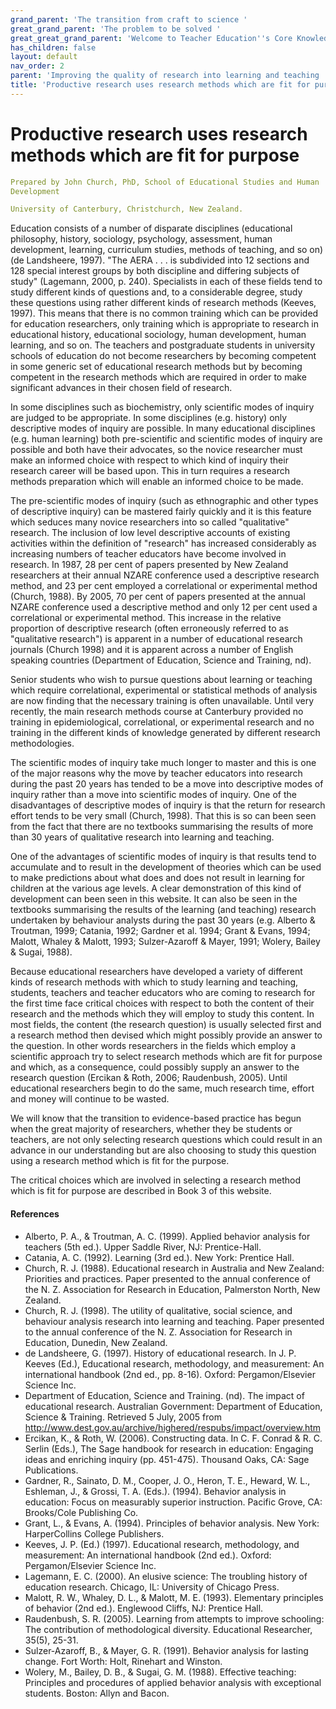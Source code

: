 ```yaml
---
grand_parent: 'The transition from craft to science '
great_grand_parent: 'The problem to be solved '
great_great_grand_parent: 'Welcome to Teacher Education''s Core Knowledge and Skills.'
has_children: false
layout: default
nav_order: 2
parent: 'Improving the quality of research into learning and teaching '
title: 'Productive research uses research methods which are fit for purpose '
---
```

# Productive research uses research methods which are fit for purpose


```yaml
Prepared by John Church, PhD, School of Educational Studies and Human
Development

University of Canterbury, Christchurch, New Zealand.
```


Education consists of a number of disparate disciplines (educational
philosophy, history, sociology, psychology, assessment, human
development, learning, curriculum studies, methods of teaching, and so
on) (de Landsheere, 1997). "The AERA . . . is subdivided into 12
sections and 128 special interest groups by both discipline and
differing subjects of study" (Lagemann, 2000, p. 240). Specialists in
each of these fields tend to study different kinds of questions and, to
a considerable degree, study these questions using rather different
kinds of research methods (Keeves, 1997). This means that there is no
common training which can be provided for education researchers, only
training which is appropriate to research in educational history,
educational sociology, human development, human learning, and so on. The
teachers and postgraduate students in university schools of education do
not become researchers by becoming competent in some generic set of
educational research methods but by becoming competent in the research
methods which are required in order to make significant advances in
their chosen field of research.

In some disciplines such as biochemistry, only scientific modes of
inquiry are judged to be appropriate. In some disciplines (e.g. history)
only descriptive modes of inquiry are possible. In many educational
disciplines (e.g. human learning) both pre-scientific and scientific
modes of inquiry are possible and both have their advocates, so the
novice researcher must make an informed choice with respect to which
kind of inquiry their research career will be based upon. This in turn
requires a research methods preparation which will enable an informed
choice to be made.

The pre-scientific modes of inquiry (such as ethnographic and other
types of descriptive inquiry) can be mastered fairly quickly and it is
this feature which seduces many novice researchers into so called
"qualitative" research. The inclusion of low level descriptive accounts
of existing activities within the definition of "research" has increased
considerably as increasing numbers of teacher educators have become
involved in research. In 1987, 28 per cent of papers presented by New
Zealand researchers at their annual NZARE conference used a descriptive
research method, and 23 per cent employed a correlational or
experimental method (Church, 1988). By 2005, 70 per cent of papers
presented at the annual NZARE conference used a descriptive method and
only 12 per cent used a correlational or experimental method. This
increase in the relative proportion of descriptive research (often
erroneously referred to as "qualitative research") is apparent in a
number of educational research journals (Church 1998) and it is apparent
across a number of English speaking countries (Department of Education,
Science and Training, nd).

Senior students who wish to pursue questions about learning or teaching
which require correlational, experimental or statistical methods of
analysis are now finding that the necessary training is often
unavailable. Until very recently, the main research methods course at
Canterbury provided no training in epidemiological, correlational, or
experimental research and no training in the different kinds of
knowledge generated by different research methodologies.

The scientific modes of inquiry take much longer to master and this is
one of the major reasons why the move by teacher educators into research
during the past 20 years has tended to be a move into descriptive modes
of inquiry rather than a move into scientific modes of inquiry. One of
the disadvantages of descriptive modes of inquiry is that the return for
research effort tends to be very small (Church, 1998). That this is so
can been seen from the fact that there are no textbooks summarising the
results of more than 30 years of qualitative research into learning and
teaching.

One of the advantages of scientific modes of inquiry is that results
tend to accumulate and to result in the development of theories which
can be used to make predictions about what does and does not result in
learning for children at the various age levels. A clear demonstration
of this kind of development can been seen in this website. It can also
be seen in the textbooks summarising the results of the learning (and
teaching) research undertaken by behaviour analysts during the past 30
years (e.g. Alberto & Troutman, 1999; Catania, 1992; Gardner et al.
1994; Grant & Evans, 1994; Malott, Whaley & Malott, 1993; Sulzer-Azaroff
& Mayer, 1991; Wolery, Bailey & Sugai, 1988).

Because educational researchers have developed a variety of different
kinds of research methods with which to study learning and teaching,
students, teachers and teacher educators who are coming to research for
the first time face critical choices with respect to both the content of
their research and the methods which they will employ to study this
content. In most fields, the content (the research question) is usually
selected first and a research method then devised which might possibly
provide an answer to the question. In other words researchers in the
fields which employ a scientific approach try to select research methods
which are fit for purpose and which, as a consequence, could possibly
supply an answer to the research question (Ercikan & Roth, 2006;
Raudenbush, 2005). Until educational researchers begin to do the same,
much research time, effort and money will continue to be wasted.

We will know that the transition to evidence-based practice has begun
when the great majority of researchers, whether they be students or
teachers, are not only selecting research questions which could result
in an advance in our understanding but are also choosing to study this
question using a research method which is fit for the purpose.

The critical choices which are involved in selecting a research method
which is fit for purpose are described in Book 3 of this website.


#### References

-   Alberto, P. A., & Troutman, A. C. (1999). Applied behavior analysis
    for teachers (5th ed.). Upper Saddle River, NJ: Prentice-Hall.
-   Catania, A. C. (1992). Learning (3rd ed.). New York: Prentice Hall.
-   Church, R. J. (1988). Educational research in Australia and New
    Zealand: Priorities and practices. Paper presented to the annual
    conference of the N. Z. Association for Research in Education,
    Palmerston North, New Zealand.
-   Church, R. J. (1998). The utility of qualitative, social science,
    and behaviour analysis research into learning and teaching. Paper
    presented to the annual conference of the N. Z. Association for
    Research in Education, Dunedin, New Zealand.
-   de Landsheere, G. (1997). History of educational research. In J. P.
    Keeves (Ed.), Educational research, methodology, and measurement: An
    international handbook (2nd ed., pp. 8-16). Oxford:
    Pergamon/Elsevier Science Inc.
-   Department of Education, Science and Training. (nd). The impact of
    educational research. Australian Government: Department of
    Education, Science & Training. Retrieved 5 July, 2005 from
    http://www.dest.gov.au/archive/highered/respubs/impact/overview.htm
-   Ercikan, K., & Roth, W. (2006). Constructing data. In C. F. Conrad
    & R. C. Serlin (Eds.), The Sage handbook for research in education:
    Engaging ideas and enriching inquiry (pp. 451-475). Thousand Oaks,
    CA: Sage Publications.
-   Gardner, R., Sainato, D. M., Cooper, J. O., Heron, T. E., Heward, W.
    L., Eshleman, J., & Grossi, T. A. (Eds.). (1994). Behavior analysis
    in education: Focus on measurably superior instruction. Pacific
    Grove, CA: Brooks/Cole Publishing Co.
-   Grant, L., & Evans, A. (1994). Principles of behavior analysis. New
    York: HarperCollins College Publishers.
-   Keeves, J. P. (Ed.) (1997). Educational research, methodology, and
    measurement: An international handbook (2nd ed.). Oxford:
    Pergamon/Elsevier Science Inc.
-   Lagemann, E. C. (2000). An elusive science: The troubling history of
    education research. Chicago, IL: University of Chicago Press.
-   Malott, R. W., Whaley, D. L., & Malott, M. E. (1993). Elementary
    principles of behavior (2nd ed.). Englewood Cliffs, NJ: Prentice
    Hall.
-   Raudenbush, S. R. (2005). Learning from attempts to improve
    schooling: The contribution of methodological diversity. Educational
    Researcher, 35(5), 25-31.
-   Sulzer-Azaroff, B., & Mayer, G. R. (1991). Behavior analysis for
    lasting change. Fort Worth: Holt, Rinehart and Winston.
-   Wolery, M., Bailey, D. B., & Sugai, G. M. (1988). Effective
    teaching: Principles and procedures of applied behavior analysis
    with exceptional students. Boston: Allyn and Bacon.
